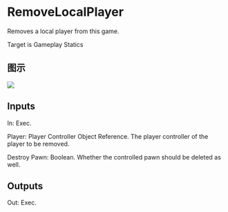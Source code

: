 # RemoveLocalPlayer

Removes a local player from this game.

Target is Gameplay Statics

## 图示

![]($-20221218-19073368.png)

## Inputs

In: Exec.

Player: Player Controller Object Reference. The player controller of the player to be removed.

Destroy Pawn: Boolean. Whether the controlled pawn should be deleted as well.  

## Outputs

Out: Exec.

